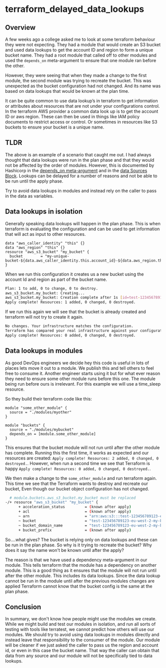 # terraform_delayed_data_lookups

## Overview
A few weeks ago a college asked me to look at some terraform behaviour they were not expecting. They had a module that
would create an S3 bucket and used data lookups to get the account ID and region to form a unique bucket name. They had
a root module that called off to other modules and used the `depends_on` meta-argument to ensure that one module ran
before the other.

However, they were seeing that when they made a change to the first module, the second module was trying to recreate the
bucket. This was unexpected as the bucket configuration had not changed. And its name was based on data lookups that
would be known at the plan time.

It can be quite common to use data lookup’s in terraform to get information or attributes about resources that are not 
under your configurations control. In the terraform AWS provider a common data look up is to get the account ID or aws 
region. These can then be used in things like IAM policy documents to restrict access or control. Or sometimes in 
resources like S3 buckets to ensure your bucket is a unique name. 

## TLDR
The above is an example of a scenario that caught me out. I had always thought that data lookups were run in the plan 
phase and that they would not be affected by the order of modules. However, this is documented by Hashicorp in the 
[depends_on meta-argument](https://developer.hashicorp.com/terraform/language/meta-arguments/depends_on#processing-and-planning-consequences)
and in the [data Sources Block](https://developer.hashicorp.com/terraform/language/data-sources#data-resource-behavior). 
Lookups can be delayed for a number of reasons and not be able to be run until the apply phase.

Try to avoid data lookups in modules and instead rely on the caller to pass in the data as variables.

## Data lookups in isolation
Generally speaking data lookups will happen in the plan phase. This is when terraform is evaluating the configuration
and can be used to get information that will act as input to other resources.

```hcl
data "aws_caller_identity" "this" {}
data "aws_region" "this" {}
resource "aws_s3_bucket" "my_bucket" {
  bucket        = "my-unique-bucket-${data.aws_caller_identity.this.account_id}-${data.aws_region.this.id}"
}
```

When we run this configuration it creates us a new bucket using the account Id and region as part of the bucket name.

```bash
Plan: 1 to add, 0 to change, 0 to destroy.
aws_s3_bucket.my_bucket: Creating...
aws_s3_bucket.my_bucket: Creation complete after 1s [id=test-123456789123-eu-west-2-my-bucket]
Apply complete! Resources: 1 added, 0 changed, 0 destroyed.
```

If we run this again we will see that the bucket is already created and terraform will not try to create it again.

```bash
No changes. Your infrastructure matches the configuration.
Terraform has compared your real infrastructure against your configuration and found no differences, so no changes are needed.
Apply complete! Resources: 0 added, 0 changed, 0 destroyed.
```

## Data lookups in modules
As good DevOps engineers we decide hey this code is useful in lots of places lets move it out to a module. We publish 
this and tell others to feel free to consume it. Another engineer starts using it but for what ever reason they need to 
ensure some other module runs before this one. The module being run before ours is irrelevant. For this example we will 
use a time_sleep resource. 

So they build their terraform code like this:

```hcl
module "some_other_module" {
  source = "./modules/myother"
}

module "buckets" {
  source = "./modules/mybucket"
  depends_on = [module.some_other_module]
}
```

This ensures that the bucket module will not run until after the other module has complete. Running this the first time,
it works as expected and our resources are created: `Apply complete! Resources: 2 added, 0 changed, 0 destroyed.`. 
However, when run a second time we see that Terraform is happy `Apply complete! Resources: 0 added, 0 changed, 0 destroyed.`.

We then make a change to the `some_other_module` and run terraform again. This time we see that the Terraform wants to
destroy and recreate our bucket, Even though our bucket object configuration has not changed. 

```bash
  # module.buckets.aws_s3_bucket.my_bucket must be replaced
-/+ resource "aws_s3_bucket" "my_bucket" {
      + acceleration_status         = (known after apply)
      + acl                         = (known after apply)
      ~ arn                         = "arn:aws:s3:::test-123456789123-eu-west-2-my-bucket" -> (known after apply)
      ~ bucket                      = "test-123456789123-eu-west-2-my-bucket" # forces replacement -> (known after apply) # forces replacement
      ~ bucket_domain_name          = "test-123456789123-eu-west-2-my-bucket.s3.amazonaws.com" -> (known after apply)
      + bucket_prefix               = (known after apply)
```

So....what gives? The bucket is relying only on data lookups and these can be run in the plan phase. So why is it trying
to recreate the bucket? Why does it say the name won't be known until after the apply?

The reason is that we have used a dependency meta-argument in our module. This tells terraform that the module has a
dependency on another module. This is a good thing as it ensures that the module will not run until after the other module.
This includes its data lookups. Since the data lookup cannot be run in the module until after the previous modules 
changes are applied Terraform cannot know that the bucket config is the same at the plan phase.

## Conclusion

In summary, we don't know how people might use the modules we create. While we might build and test our modules in 
isolation, and run all sorts of testing with tools like terratest, we cannot predict how others will use our modules. We 
should try to avoid using data lookups in modules directly and instead leave that responsibility to the consumer of the 
module. Our module will be cleaner if we just asked the caller to pass us the region and account id, or even in this 
case the bucket name. That way the caller can obtain that data from any source and our module will not be specifically 
tied to data lookups.

